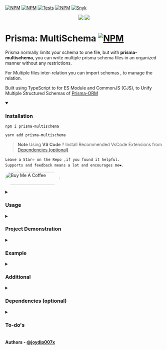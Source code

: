 [![NPM](https://img.shields.io/npm/v/prisma-multischema)](https://www.npmjs.com/package/prisma-multischema?activeTab=readme) [![NPM](https://badgen.net/npm/license/prisma-multischema)](https://github.com/joydip007x/Prisma-MultiSchema/blob/main/LICENSE)
[![Tests](https://github.com/joydip007x/Prisma-MultiSchema/actions/workflows/tests.yml/badge.svg?branch=main)](https://github.com/joydip007x/Prisma-MultiSchema/actions/workflows/tests.yml) [![NPM](https://img.shields.io/github/languages/code-size/joydip007x/Prisma-MultiSchema?label=size)](https://github.com/joydip007x/Prisma-MultiSchema)
[![Snyk](https://github.com/joydip007x/Prisma-MultiSchema/actions/workflows/snyk.yml/badge.svg?branch=main)](https://github.com/joydip007x/Prisma-MultiSchema/actions/workflows/snyk.yml)

<p align="center">
  <img media="(prefers-color-scheme: light)" src="logo/logoDark.gif#gh-dark-mode-only" />
  <img media="(prefers-color-scheme: dark)" src="logo/logoLight.gif#gh-light-mode-only" />
</p>

# Prisma: MultiSchema [![NPM](https://badgen.net/npm/types/prisma-multischema)](https://www.npmjs.com/package/prisma-multischema)

Prisma normally limits your schema to one file, but with <b>prisma-multischema</b>, you can write multiple prisma schema files in an organized manner without any restrictions.

For Multiple files inter-relation you can import schemas , to manage the relation.

Built using TypeScript to for ES Module and CommonJS (CJS),
to Unify Multiple Structured Schemas of [Prisma-ORM](https://www.prisma.io/)

<details open >
<summary > 
    
### Installation
</summary>
<p align="center">
    
```
npm i prisma-multischema
```
```
yarn add prisma-multischema
```
 > **Note** Using **VS Code** ? Install Recommended VsCode Extensions from [Dependencies (optional)](https://github.com/joydip007x/Prisma-MultiSchema#dependencies-optional)
~~~
𝙻𝚎𝚊𝚟𝚎 𝚊 𝚂𝚝𝚊𝚛⭐ 𝚘𝚗 𝚝𝚑𝚎 𝚁𝚎𝚙𝚘 ,𝚒𝚏 𝚢𝚘𝚞 𝚏𝚘𝚞𝚗𝚍 𝚒𝚝 𝚑𝚎𝚕𝚙𝚏𝚞𝚕.
𝚂𝚞𝚙𝚙𝚘𝚛𝚝𝚜 𝚊𝚗𝚍 𝚏𝚎𝚎𝚍𝚋𝚊𝚌𝚔 𝚖𝚎𝚊𝚗𝚜 𝚊 𝚕𝚘𝚝 𝚊𝚗𝚍 𝚎𝚗𝚌𝚘𝚞𝚛𝚊𝚐𝚎𝚜 𝚖𝚎❤️.
~~~
<a href="https://www.buymeacoffee.com/joydip007x" target="_blank"><img src="https://cdn.buymeacoffee.com/buttons/default-orange.png" alt="Buy Me A Coffee" height="41" width="174" style="border-radius:50px"></a>
</p>
</details>

<details close >
<summary > 
    
### Usage
</summary>
<p align="center">
    
- #### How to Use Tutorial : 📚[MediumBlog](https://medium.com/@joydip007x/how-to-use-multiple-schema-in-prisma-40cc6b6f8d9c)  ||   ✨[YT Link](https://youtu.be/4GOuJLvGVko) 
-  Place all your schemas in  `ProjectRoot/prisma/subschemas` Folder.<br>
Like this :  
    ```st
    project_root 
        ├───node_modules
        ├───prisma 
        │   ├───subschemas <<<-----Place all your Schemas here
        │   │   ├───type 
        │   │   │    └───user.types.prisma
        │   │   │    └───bookmark.types.prisma
        │   │   └───user
        │   │   │    └───userData.prisma
        │   │   │    └───validity.prisma
        │   │   ├───anything-you-want.prisma
        │   │   ├───base.prisma  
        |   |   └───...  
        │   └───schema.prisma   <-- will be Auto-Generated
        ├───src
        │   └───...
        ├───package.json
        │        
        └───.gitignore
    ```
    >For Clearer View : [Image](https://i.ibb.co/JnyRhxT/oie-eg-Dr9-Y4ksb-NU.png)

- Run in Terminal
  ```bash
  npx prisma-multischema
  ```

</p>
</details>

<details close >
<summary > 
    
### Project Demonstration
</summary>
<p align="center">

working example is available below -

- <b>JavaScript</b> : [Prisma-MultiSchema-JS-Example](https://github.com/joydip007x/Prisma-MultiSchema-JS-Example)
- <b>TypeScript</b> : [Prisma-MultiSchema-TS-Example](https://github.com/joydip007x/Prisma-MultiSchema-TS-Example)
</p>
</details>
<details close >
<summary > 


### Example

</summary>
<p align="center">

Let's go with two schemas <b>User</b> and <b>Bookmark</b> on different files ,where the relation is -

- A User can have many bookmarks
- Each bookmark has an userId field

> <b>base.prisma</b> [ root/prisma/subschemas/base.prisma ]

```prisma
generator client {
  provider = "prisma-client-js"
}

datasource db {
  provider = "mongodb"
  url      = env("PRISMA_DATABASE_URL")
}
```

> <b>user.prisma</b> [ root/prisma/subschemas/User/user.prisma ]

```Prisma
import { Bookmark } from "..\Bookmark\bookmark"
model User {

    id String @id @default(auto()) @map("_id") @db.ObjectId
    email String @unique

    Bookmark Bookmark[]
}
//MongoDB model IDs in prisma -must have a @map("_id")
//https://www.prisma.io/docs/concepts/components/prisma-schema
```

> <b>bookmark.prisma</b> [ root/prisma/subschemas/Bookmark/bookmark.prisma ]

```Prisma
import {  User } from "..\User\user"
model Bookmark {

    id String     @id  @db.ObjectId @default(auto()) @map("_id")
    title String

    user  User    @relation(fields: [userId], references: [id])
    userId String @db.ObjectId
}
```

> Generated <b>schema.prisma</b> [root/prisma/schema.prisma]</br>
> after Running `npx prisma-multischema`

```Prisma
generator client {
  provider = "prisma-client-js"
}

datasource db {
  provider = "mongodb"
  url      = env("PRISMA_DATABASE_URL")
}

model User {
  id       String     @id @default(auto()) @map("_id") @db.ObjectId
  email    String     @unique
  Bookmark Bookmark[]
}

model Bookmark {
  id          String  @id @default(auto()) @map("_id") @db.ObjectId
  title       String
  user        User    @relation(fields: [userId], references: [id])
  userId      String  @db.ObjectId
}
```

> https://www.prisma.io/docs

</p>
</details>

<details  >
<summary > 
    
### Additional
</summary>
<p align="center">

- prisma schema files starting with header `//#exclude` will be excluded in final schema
- Executing `npx prisma-multischema` will

  - <b>Automatically run</b> : `npx prisma generate`
    <br>So, You don't need to update `@prisma/client` manually, each time the schema updates
  - <b>Automatically run</b> : `npx prisma format`
    <br> because, Everyone likes clean code

- Add `npx prisma-multischema` command as a prefix to your <b>start</b> script in package.json.
`json
    {
    "name": "my-app",
    "version": "1.0.0",
    "scripts": {
        "unify": "npx prisma-multischema",
        "start": "npm run unify && node index.js",
        ...
      }
    }
    `
<br>Now it will run & regenerate Main Schema everytime the project starts.
<br></p>
</details>
<details close >
<summary >

### Dependencies (optional)

</summary>
<p align="center">

To use <b>prisma import</b> feature : (<i>if you are using VS code, its better to use these</i>)<br>
<br>

- Install [prisma-import](https://marketplace.visualstudio.com/items?itemName=ajmnz.prisma-import) Extension (for VS code)

- <b>Disable</b> Official [prisma](https://marketplace.visualstudio.com/items?itemName=Prisma.prisma) Extension (for VS code)

> These are <b>Optional Dependencies</b>, If you can maintain multiple \*.prisma schemas without <b>TYPO</b> ,you can ignore these.

</p>
</details>
<details close >
<summary > 
  
### To-do's
</summary>
<p align="center">

- Add Support for keeping prisma's in different folder and aggregate them ( like `root/src/auth/auth.prisma `)

- Add Command Flags
- ~~Handle/Remove `" Error validating datasource db: "` Warning~~ Fixed

</p>
</details>

#### Authors - [@joydip007x](https://www.github.com/joydip007x)
